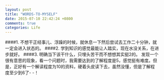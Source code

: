 ```yaml
---
layout: post
title: "WORDS-TO-MYSELF"
date: 2015-07-10 22:42:24 +0800
comments: true
categories: Life
---
```

####1. 不想干正经事儿、浮躁的时候，就休息一下然后尝试去工作二十分钟，就一定会进入状态的。
####2. 学到知识的感觉最能让人踏实，现在水没关系，在进步就好。
####3. 明确当下该干什么，只埋头苦干而不想想其实挺2的。
发现一个很有意思的现象，看一个问题时，我需要达到的了解程度是5，感觉挺有难度。但是，正好有一个解读程度为10的资料，硬着头皮读下去，虽然没懂，但是了解程度至少到6了- -！